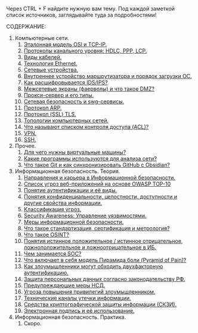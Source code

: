 Через CTRL + F найдите нужную вам тему. Под каждой заметкой список источников, заглядывайте туда за подробностями!

СОДЕРЖАНИЕ:
1. Компьютерные сети.
	1. [Эталонная модель OSI и TCP-IP.](osi-tcp-ip.md)
	2. [Протоколы канального уровня: HDLC, PPP, LCP.](hdlc-ppp-lcp)
	3. [Виды кабелей.](cables.md)
	4. [Технология Ethernet.](ethernet.md)
	5. [Сетевые устройства.](net-devices.md)
	6. [Внутреннее устройство маршрутизатора и порядок загрузки ОС.](router-ios.md)
	7. [Как расшифровывается IDS/IPS?](ids-ips.md)
	8. [Межсетевые экраны (фаерволы) и что такое DMZ?](firewall.md)
	9. [Прокси-сервер и его типы.](proxy.md)
	10. [Сетевая безопасность и swg-сервисы.](sec-net.md)
	11. [Протокол ARP.](arp.md)
	12. [Протокол (SSL) TLS.](ssl-tls.md)
	13. [Топологии компьютерных сетей.](topologies.md)
	14. [Что называют списком контроля доступа (ACL)?](acl.md)
	15. [VPN.](vpn.md)
	16. [SSH.](ssh.md)
2. Прочее.
	1. [Для чего нужны виртуальные машины?](vm.md)
	2. [Какие программы используются для анализа сети?](software.md)
	3. [Что такое Git и как синхронизировать GitHub с Obsidian?](git-commands.md)
3. Информационная безопасность. Теория.
	1. [Направления и карьера в Информационной безопасности.](teams-careers.md)
	2. [Список угроз веб-приложений на основе OWASP TOP-10](owasp-10.md)
	3. [Понятие аутентификации и её виды.](authentication.md)
	4. [Понятия конфиденциальности, целостности, доступности и другие свойства информации.](cia-triad.md)
	5. [Классификация угроз.](threats-list.md)
	6. [Security Awareness: Управление уязвимостями.](sec-awareness.md)
	7. [Меры информационной безопасности.](sec-actions.md)
	8. [Что такое стандартизация, сертификация и метрология?](enterprise-safety.md)
	9. [Что такое OSINT?](osint.md)
	10. [Понятия истинное положительное / истинное отрицательное, ложноположительное и ложноотрицательное в ИБ.](true-false.md)
	11. [Чем занимается SOC?](soc.md)
	12. [Что включает в себя модель Пирамида боли (Pyramid of Pain)?](pyramid-of-pain.md)
	13. [Как злоумышленники могут обходить двухфакторную аутентификацию.](bypass-2fa.md)
	14. [Защита персональных данных согласно законодательству РФ.](personal-data.md)
	15. [Предупреждающие меры НСД.](unauthorized-access.md)
	16. [Угроза повышения привилегий злоумышленником.](user-based-attacks.md)
	17. [Технические каналы утечки информации.](tech-channels-info-leakage.md)
	18. [Средства криптографической защиты информации (СКЗИ).](skzi.md)
	19. [Электронная подпись и её использование.](e-signature.md)
4. Информационная безопасность. Практика.
	1. Скоро.